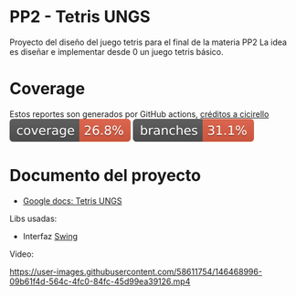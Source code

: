 # PP2 - Tetris UNGS

Proyecto del diseño del juego tetris para el final de la materia PP2
La idea es diseñar e implementar desde 0 un juego tetris básico.

# Coverage
Estos reportes son generados por GitHub actions, [créditos a cicirello](https://github.com/cicirello/jacoco-badge-generator#jacoco-badge-generator)  
![Coverage](badges/jacoco.svg) 
![Branches](badges/branches.svg)  

# Documento del proyecto 
- [Google docs: Tetris UNGS](https://docs.google.com/document/d/1Ky2m6UBGDVsUo3rahgZYGr0GFtvBK-lvr44Ul62FL2g/edit?usp=sharing)

Libs usadas:
- Interfaz [Swing](https://es.wikipedia.org/wiki/Swing_(biblioteca_gr%C3%A1fica))

Video:

https://user-images.githubusercontent.com/58611754/146468996-09b61f4d-564c-4fc0-84fc-45d99ea39126.mp4
